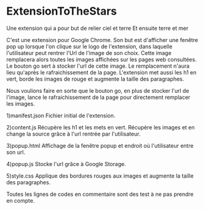 # ExtensionToTheStars
Une extension qui a pour but de relier ciel et terre
Et ensuite terre et mer

C'est une extension pour Google Chrome.
Son but est d'afficher une fenêtre pop up lorsque l'on clique sur le logo de l'extension, dans laquelle l'utilisateur peut rentrer l'Url de l'image de son choix.
Cette image remplacera alors toutes les images affichées sur les pages web consultées.
Le bouton go sert à stocker l'url de cette image.
Le remplacement n'aura lieu qu'après le rafraichissement de la page.
L'extension met aussi les h1 en vert, borde les images de rouge et augmente la taille des paragraphes.

Nous voulions faire en sorte que le bouton go, en plus de stocker l'url de l'image, lance le rafraichissement de la page pour directement remplacer les images.

1)manifest.json
Fichier initial de l'extension.

2)content.js
Récupère les h1 et les mets en vert.
Récupère les images et en change la source grâce à l'url rentrée par l'utilisateur.

3)popup.html
Affichage de la fenêtre popup et endroit où l'utilisateur entre son url.

4)popup.js
Stocke l'url grâce à Google Storage.

5)style.css
Applique des bordures rouges aux images et augmente la taille des paragraphes.


Toutes les lignes de codes en commentaire sont des test à ne pas prendre en compte.
